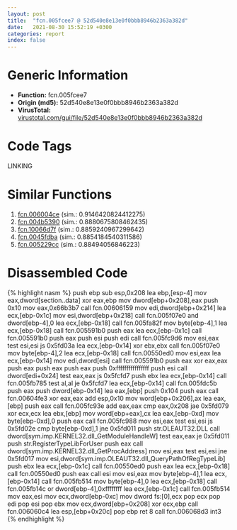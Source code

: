 ```yaml
---
layout: post
title:  "fcn.005fcee7 @ 52d540e8e13e0f0bbb8946b2363a382d"
date:   2021-08-30 15:52:19 +0300
categories: report
index: false
---
```


# Generic Information
- **Function:** fcn.005fcee7
- **Origin (md5):** 52d540e8e13e0f0bbb8946b2363a382d
- **VirusTotal:** [virustotal.com/gui/file/52d540e8e13e0f0bbb8946b2363a382d][virustotal_ref]

# Code Tags
<span class="tag" id="LINKING">LINKING</span>


# Similar Functions

1. [fcn.006004ce][similar_1_ref] (sim.: 0.9146420824412275)
2. [fcn.004b5390][similar_2_ref] (sim.: 0.8880675808462435)
3. [fcn.10066d7f][similar_3_ref] (sim.: 0.8859240967299642)
4. [fcn.0045fdba][similar_4_ref] (sim.: 0.8854184540311586)
5. [fcn.005229cc][similar_5_ref] (sim.: 0.88494056846223)


# Disassembled Code

{% highlight nasm %}
push ebp
sub esp,0x208
lea ebp,[esp-4]
mov eax,dword[section..data]
xor eax,ebp
mov dword[ebp+0x208],eax
push 0x10
mov eax,0x66b3b7
call fcn.00606159
mov edi,dword[ebp+0x214]
lea ecx,[ebp-0x1c]
mov esi,dword[ebp+0x218]
call fcn.005f07e0
and dword[ebp-4],0
lea ecx,[ebp-0x18]
call fcn.005fa82f
mov byte[ebp-4],1
lea ecx,[ebp-0x18]
call fcn.005591b0
push eax
lea ecx,[ebp-0x1c]
call fcn.005591b0
push eax
push esi
push edi
call fcn.005fc9d6
mov esi,eax
test esi,esi
js 0x5fd03a
lea ecx,[ebp-0x14]
xor ebx,ebx
call fcn.005f07e0
mov byte[ebp-4],2
lea ecx,[ebp-0x18]
call fcn.00550ed0
mov esi,eax
lea ecx,[ebp-0x14]
mov edi,dword[esi]
call fcn.005591b0
push eax
xor eax,eax
push eax
push eax
push eax
push 0xffffffffffffffff
push esi
call dword[edi+0x24]
test eax,eax
js 0x5fcfd7
push ebx
lea ecx,[ebp-0x14]
call fcn.005fb785
test al,al
je 0x5fcfd7
lea ecx,[ebp-0x14]
call fcn.005fdc5b
push eax
push dword[ebp-0x14]
lea eax,[ebp]
push 0x104
push eax
call fcn.00604fe3
xor eax,eax
add esp,0x10
mov word[ebp+0x206],ax
lea eax,[ebp]
push eax
call fcn.005fc93e
add eax,eax
cmp eax,0x208
jae 0x5fd079
xor ecx,ecx
lea ebx,[ebp]
mov word[ebp+eax],cx
lea eax,[ebp-0xd]
mov byte[ebp-0xd],0
push eax
call fcn.005fc988
mov esi,eax
test esi,esi
js 0x5fd02e
cmp byte[ebp-0xd],1
jne 0x5fd011
push str.OLEAUT32.DLL
call dword[sym.imp.KERNEL32.dll_GetModuleHandleW]
test eax,eax
je 0x5fd011
push str.RegisterTypeLibForUser
push eax
call dword[sym.imp.KERNEL32.dll_GetProcAddress]
mov esi,eax
test esi,esi
jne 0x5fd017
mov esi,dword[sym.imp.OLEAUT32.dll_QueryPathOfRegTypeLib]
push ebx
lea ecx,[ebp-0x1c]
call fcn.00550ed0
push eax
lea ecx,[ebp-0x18]
call fcn.00550ed0
push eax
call esi
mov esi,eax
mov byte[ebp-4],1
lea ecx,[ebp-0x14]
call fcn.005fb514
mov byte[ebp-4],0
lea ecx,[ebp-0x18]
call fcn.005fb14c
or dword[ebp-4],0xffffffff
lea ecx,[ebp-0x1c]
call fcn.005fb514
mov eax,esi
mov ecx,dword[ebp-0xc]
mov dword fs:[0],ecx
pop ecx
pop edi
pop esi
pop ebx
mov ecx,dword[ebp+0x208]
xor ecx,ebp
call fcn.006060c4
lea esp,[ebp+0x20c]
pop ebp
ret 8
call fcn.006068d3
int3 
{% endhighlight %}


[similar_1_ref]: /report/fcn.006004ce@52d540e8e13e0f0bbb8946b2363a382d
[similar_2_ref]: /report/fcn.004b5390@9c2b894b84f59672d8be2e984066f76f
[similar_3_ref]: /report/fcn.10066d7f@e5d49e0823e602f2ee948ac39d32c1eb
[similar_4_ref]: /report/fcn.0045fdba@d96761eb00d2d97e2b6f5ffffed0b46a
[similar_5_ref]: /report/fcn.005229cc@d65363c7c6c188277432c9e4251c44e5
[virustotal_ref]: https://www.virustotal.com/gui/file/52d540e8e13e0f0bbb8946b2363a382d